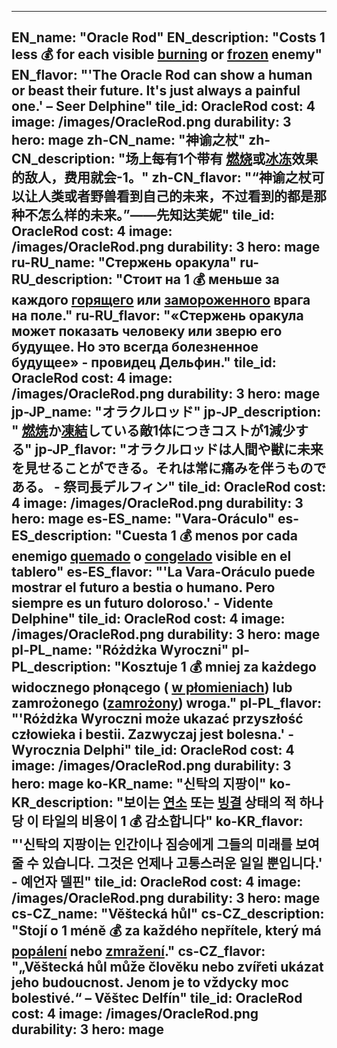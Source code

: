 ---

EN_name: "Oracle Rod"
EN_description: "Costs 1 less 💰 for each visible  <u>burning</u> or <u>frozen</u> enemy"
EN_flavor: "'The Oracle Rod can show a human or beast their future. It's just always a painful one.' – Seer Delphine"
tile_id: OracleRod
cost: 4
image: /images/OracleRod.png
durability: 3
hero: mage
zh-CN_name: "神谕之杖"
zh-CN_description: "场上每有1个带有 <u>燃烧</u>或<u>冰冻</u>效果的敌人，费用就会-1。"
zh-CN_flavor: "“神谕之杖可以让人类或者野兽看到自己的未来，不过看到的都是那种不怎么样的未来。”——先知达芙妮"
tile_id: OracleRod
cost: 4
image: /images/OracleRod.png
durability: 3
hero: mage
ru-RU_name: "Стержень оракула"
ru-RU_description: "Стоит на 1 💰 меньше за каждого  <u>горящего</u> или <u>замороженного</u> врага на поле."
ru-RU_flavor: "«Стержень оракула может показать человеку или зверю его будущее. Но это всегда болезненное будущее» - провидец Дельфин."
tile_id: OracleRod
cost: 4
image: /images/OracleRod.png
durability: 3
hero: mage
jp-JP_name: "オラクルロッド"
jp-JP_description: " <u>燃焼</u>か<u>凍結</u>している敵1体につきコストが1減少する"
jp-JP_flavor: "オラクルロッドは人間や獣に未来を見せることができる。それは常に痛みを伴うものである。 - 祭司長デルフィン"
tile_id: OracleRod
cost: 4
image: /images/OracleRod.png
durability: 3
hero: mage
es-ES_name: "Vara-Oráculo"
es-ES_description: "Cuesta 1 💰 menos por cada enemigo  <u>quemado</u> o <u>congelado</u> visible en el tablero"
es-ES_flavor: "'La Vara-Oráculo puede mostrar el futuro a bestia o humano. Pero siempre es un futuro doloroso.' - Vidente Delphine"
tile_id: OracleRod
cost: 4
image: /images/OracleRod.png
durability: 3
hero: mage
pl-PL_name: "Różdżka Wyroczni"
pl-PL_description: "Kosztuje 1 💰 mniej za każdego widocznego płonącego ( <u>w płomieniach</u>) lub zamrożonego (<u>zamrożony</u>) wroga."
pl-PL_flavor: "'Różdżka Wyroczni może ukazać przyszłość człowieka i bestii. Zazwyczaj jest bolesna.' - Wyrocznia Delphi"
tile_id: OracleRod
cost: 4
image: /images/OracleRod.png
durability: 3
hero: mage
ko-KR_name: "신탁의 지팡이"
ko-KR_description: "보이는  <u>연소</u> 또는 <u>빙결</u> 상태의 적 하나당 이 타일의 비용이 1 💰 감소합니다"
ko-KR_flavor: "'신탁의 지팡이는 인간이나 짐승에게 그들의 미래를 보여줄 수 있습니다. 그것은 언제나 고통스러운 일일 뿐입니다.' - 예언자 델핀"
tile_id: OracleRod
cost: 4
image: /images/OracleRod.png
durability: 3
hero: mage
cs-CZ_name: "Věštecká hůl"
cs-CZ_description: "Stojí o 1 méně 💰 za každého nepřítele, který má  <u>popálení</u> nebo <u>zmražení</u>."
cs-CZ_flavor: "„Věštecká hůl může člověku nebo zvířeti ukázat jeho budoucnost. Jenom je to vždycky moc bolestivé.“ – Věštec Delfín"
tile_id: OracleRod
cost: 4
image: /images/OracleRod.png
durability: 3
hero: mage
---